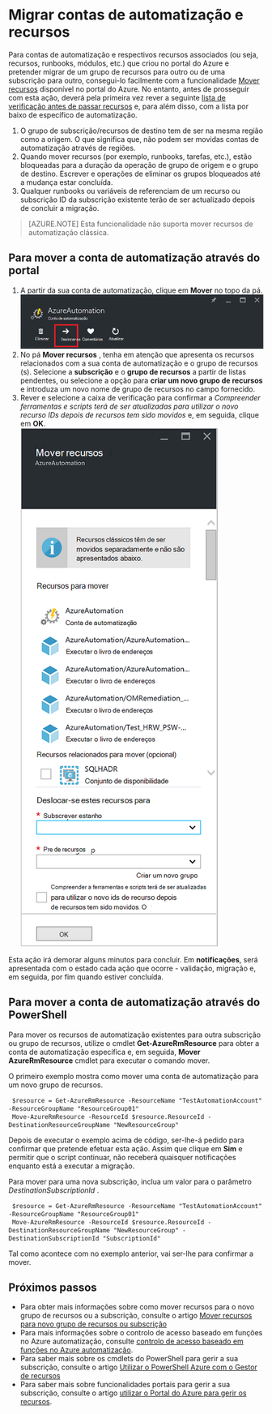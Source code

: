 <properties
   pageTitle="Migrar contas de automatização e recursos | Microsoft Azure"
   description="Este artigo descreve como mover uma conta de automatização no Azure automatização e recursos associados a partir de uma subscrição para outra."
   services="automation"
   documentationCenter=""
   authors="MGoedtel"
   manager="jwhit"
   editor="tysonn" />
<tags
   ms.service="automation"
   ms.devlang="na"
   ms.topic="article"
   ms.tgt_pltfrm="na"
   ms.workload="infrastructure-services"
   ms.date="07/07/2016"
   ms.author="magoedte" />

# <a name="migrate-automation-account-and-resources"></a>Migrar contas de automatização e recursos

Para contas de automatização e respectivos recursos associados (ou seja, recursos, runbooks, módulos, etc.) que criou no portal do Azure e pretender migrar de um grupo de recursos para outro ou de uma subscrição para outro, consegui-lo facilmente com a funcionalidade [Mover recursos](../resource-group-move-resources.md) disponível no portal do Azure. No entanto, antes de prosseguir com esta ação, deverá pela primeira vez rever a seguinte [lista de verificação antes de passar recursos](../resource-group-move-resources.md#Checklist-before-moving-resources) e, para além disso, com a lista por baixo de específico de automatização.   

1.  O grupo de subscrição/recursos de destino tem de ser na mesma região como a origem.  O que significa que, não podem ser movidas contas de automatização através de regiões.
2.  Quando mover recursos (por exemplo, runbooks, tarefas, etc.), estão bloqueadas para a duração da operação de grupo de origem e o grupo de destino. Escrever e operações de eliminar os grupos bloqueados até a mudança estar concluída.  
3.  Qualquer runbooks ou variáveis de referenciam de um recurso ou subscrição ID da subscrição existente terão de ser actualizado depois de concluir a migração.   


>[AZURE.NOTE] Esta funcionalidade não suporta mover recursos de automatização clássica.

## <a name="to-move-the-automation-account-using-the-portal"></a>Para mover a conta de automatização através do portal

1. A partir da sua conta de automatização, clique em **Mover** no topo da pá.<br> ![Deslocar-se a opção](media/automation-migrate-account-subscription/automation-menu-move.png)<br> 
2. No pá **Mover recursos** , tenha em atenção que apresenta os recursos relacionados com a sua conta de automatização e o grupo de recursos (s).  Selecione a **subscrição** e o **grupo de recursos** a partir de listas pendentes, ou selecione a opção para **criar um novo grupo de recursos** e introduza um novo nome de grupo de recursos no campo fornecido.  
3. Rever e selecione a caixa de verificação para confirmar a *Compreender ferramentas e scripts terá de ser atualizadas para utilizar o novo recurso IDs depois de recursos tem sido movidos* e, em seguida, clique em **OK**.<br> ![Deslocar-se pá de recursos](media/automation-migrate-account-subscription/automation-move-resources-blade.png)<br>   

Esta ação irá demorar alguns minutos para concluir.  Em **notificações**, será apresentada com o estado cada ação que ocorre - validação, migração e, em seguida, por fim quando estiver concluída.     

## <a name="to-move-the-automation-account-using-powershell"></a>Para mover a conta de automatização através do PowerShell

Para mover os recursos de automatização existentes para outra subscrição ou grupo de recursos, utilize o cmdlet **Get-AzureRmResource** para obter a conta de automatização específica e, em seguida, **Mover AzureRmResource** cmdlet para executar o comando mover.

O primeiro exemplo mostra como mover uma conta de automatização para um novo grupo de recursos.

   ```
    $resource = Get-AzureRmResource -ResourceName "TestAutomationAccount" -ResourceGroupName "ResourceGroup01"
    Move-AzureRmResource -ResourceId $resource.ResourceId -DestinationResourceGroupName "NewResourceGroup"
   ``` 

Depois de executar o exemplo acima de código, ser-lhe-á pedido para confirmar que pretende efetuar esta ação.  Assim que clique em **Sim** e permitir que o script continuar, não receberá quaisquer notificações enquanto está a executar a migração.  

Para mover para uma nova subscrição, inclua um valor para o parâmetro *DestinationSubscriptionId* .

   ```
    $resource = Get-AzureRmResource -ResourceName "TestAutomationAccount" -ResourceGroupName "ResourceGroup01"
    Move-AzureRmResource -ResourceId $resource.ResourceId -DestinationResourceGroupName "NewResourceGroup" -DestinationSubscriptionId "SubscriptionId"
   ``` 

Tal como acontece com no exemplo anterior, vai ser-lhe para confirmar a mover.  

## <a name="next-steps"></a>Próximos passos

- Para obter mais informações sobre como mover recursos para o novo grupo de recursos ou a subscrição, consulte o artigo [Mover recursos para novo grupo de recursos ou subscrição](../resource-group-move-resources.md)
- Para mais informações sobre o controlo de acesso baseado em funções no Azure automatização, consulte [controlo de acesso baseado em funções no Azure automatização](../automation/automation-role-based-access-control.md).
- Para saber mais sobre os cmdlets do PowerShell para gerir a sua subscrição, consulte o artigo [Utilizar o PowerShell Azure com o Gestor de recursos](../powershell-azure-resource-manager.md)
- Para saber mais sobre funcionalidades portais para gerir a sua subscrição, consulte o artigo [utilizar o Portal do Azure para gerir os recursos](../azure-portal/resource-group-portal.md). 
